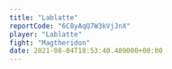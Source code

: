 ```yaml
---
title: "Lablatte"
reportCode: "6C8yAqQ7W3kVjJnX"
player: "Lablatte"
fight: "Magtheridon"
date: 2021-08-04T18:53:40.409000+00:00
---
```

